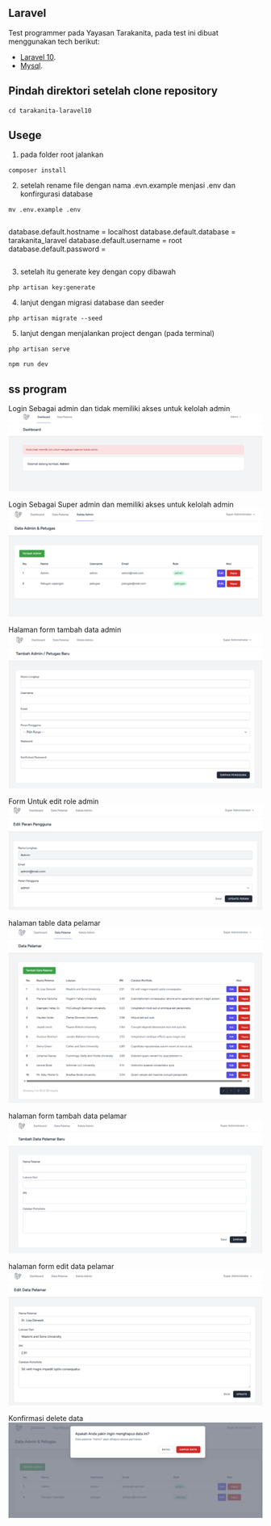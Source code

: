 ## Laravel

Test programmer pada Yayasan Tarakanita, pada test ini dibuat menggunakan tech berikut:

-   [Laravel 10](https://laravel.com/docs/10.x).
-   [Mysql](https://www.mysql.com/).

## Pindah direktori setelah clone repository

```
cd tarakanita-laravel10

```

## Usege

1. pada folder root jalankan

```
composer install
```

2. setelah rename file dengan nama .evn.example menjasi .env dan konfirgurasi database

```
mv .env.example .env
```

```

```

database.default.hostname = localhost
database.default.database = tarakanita_laravel
database.default.username = root
database.default.password =

```

```

3. setelah itu generate key dengan copy dibawah

```
php artisan key:generate
```

4. lanjut dengan migrasi database dan seeder

```
php artisan migrate --seed
```

5. lanjut dengan menjalankan project dengan (pada terminal)

```
php artisan serve
```

```
npm run dev
```

## ss program

Login Sebagai admin dan tidak memiliki akses untuk kelolah admin
![ss](https://github.com/moanfs/test-tarakanita/blob/main/image/laravel/admin.png)

Login Sebagai Super admin dan memiliki akses untuk kelolah admin
![ss](https://github.com/moanfs/test-tarakanita/blob/main/image/laravel/petugas.png)

Halaman form tambah data admin
![ss](https://github.com/moanfs/test-tarakanita/blob/main/image/laravel/petugas-form.png)

Form Untuk edit role admin
![ss](https://github.com/moanfs/test-tarakanita/blob/main/image/laravel/petugas-edit.png)

halaman table data pelamar
![ss](https://github.com/moanfs/test-tarakanita/blob/main/image/laravel/pelamar.png)

halaman form tambah data pelamar
![ss](https://github.com/moanfs/test-tarakanita/blob/main/image/laravel/pelamar-form.png)

halaman form edit data pelamar
![ss](https://github.com/moanfs/test-tarakanita/blob/main/image/laravel/pelamar-edit.png)

Konfirmasi delete data
![ss](https://github.com/moanfs/test-tarakanita/blob/main/image/laravel/delete.png)
